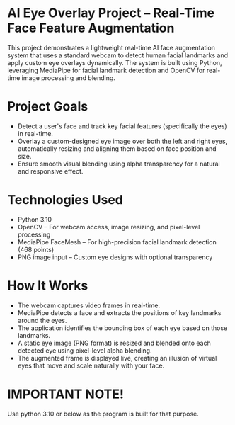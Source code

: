 # AI Eye Overlay Project – Real-Time Face Feature Augmentation
This project demonstrates a lightweight real-time AI face augmentation system that uses a standard webcam to detect human facial landmarks and apply custom eye overlays dynamically.
The system is built using Python, leveraging MediaPipe for facial landmark detection and OpenCV for real-time image processing and blending.

# Project Goals 
  - Detect a user's face and track key facial features (specifically the eyes) in real-time.
  - Overlay a custom-designed eye image over both the left and right eyes, automatically resizing and aligning them based on face position and size.
  - Ensure smooth visual blending using alpha transparency for a natural and responsive effect.

# Technologies Used
  - Python 3.10
  - OpenCV – For webcam access, image resizing, and pixel-level processing
  - MediaPipe FaceMesh – For high-precision facial landmark detection (468 points)
  - PNG image input – Custom eye designs with optional transparency

# How It Works
  - The webcam captures video frames in real-time.
  - MediaPipe detects a face and extracts the positions of key landmarks around the eyes.
  - The application identifies the bounding box of each eye based on those landmarks.
  - A static eye image (PNG format) is resized and blended onto each detected eye using pixel-level alpha blending.
  - The augmented frame is displayed live, creating an illusion of virtual eyes that move and scale naturally with your face.
# IMPORTANT NOTE!
  Use python 3.10 or below as the program is built for that purpose.
  








